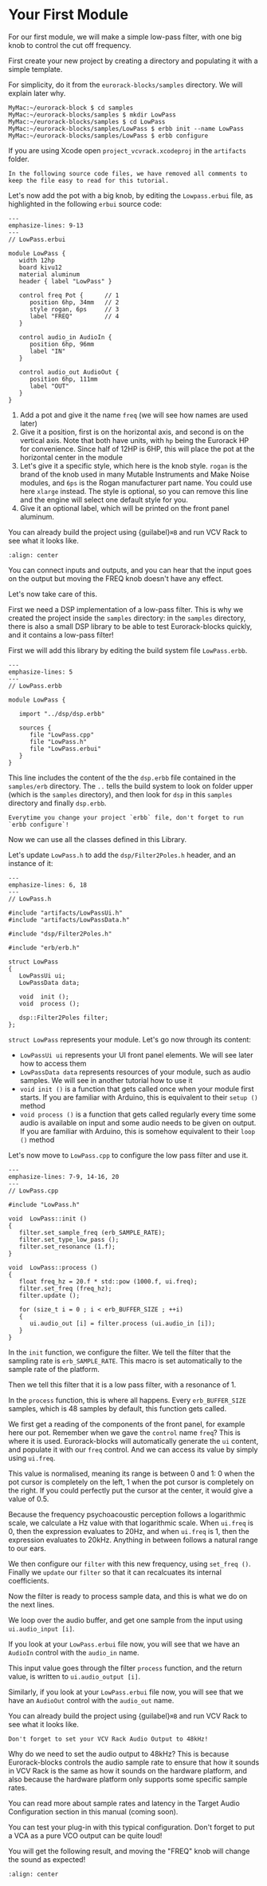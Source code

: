 # Your First Module

For our first module, we will make a simple low-pass filter, with one big knob to control
the cut off frequency.

First create your new project by creating a directory and populating it with a simple template.

For simplicity, do it from the `eurorack-blocks/samples` directory. We will explain later why.

```{code-block} shell-session
MyMac:~/eurorack-block $ cd samples
MyMac:~/eurorack-blocks/samples $ mkdir LowPass
MyMac:~/eurorack-blocks/samples $ cd LowPass
MyMac:~/eurorack-blocks/samples/LowPass $ erbb init --name LowPass
MyMac:~/eurorack-blocks/samples/LowPass $ erbb configure
```

If you are using Xcode open `project_vcvrack.xcodeproj` in the `artifacts` folder.

```{note}
In the following source code files, we have removed all comments to
keep the file easy to read for this tutorial.
```

Let's now add the pot with a big knob, by editing the `Lowpass.erbui` file,
as highlighted in the following `erbui` source code:

```{code-block} erbui
---
emphasize-lines: 9-13
---
// LowPass.erbui

module LowPass {
   width 12hp
   board kivu12
   material aluminum
   header { label "LowPass" }

   control freq Pot {      // 1
      position 6hp, 34mm   // 2
      style rogan, 6ps     // 3
      label "FREQ"         // 4
   }

   control audio_in AudioIn {
      position 6hp, 96mm
      label "IN"
   }

   control audio_out AudioOut {
      position 6hp, 111mm
      label "OUT"
   }
}
```

1. Add a pot and give it the name `freq` (we will see how names are used later)
2. Give it a position, first is on the horizontal axis, and second is on the vertical axis.
   Note that both have units, with `hp` being the Eurorack HP for convenience.
   Since half of 12HP is 6HP, this will place the pot at the horizontal center in the module
3. Let's give it a specific style, which here is the knob style. `rogan` is the brand of the knob used
   in many Mutable Instruments and Make Noise modules, and `6ps` is the Rogan manufacturer
   part name. You could use here `xlarge` instead. The style is optional, so you can remove
   this line and the engine will select one default style for you.
4. Give it an optional label, which will be printed on the front panel aluminum.

You can already build the project using {guilabel}`⌘B` and run VCV Rack to see what it looks like.

```{image} first-add-freq.png
:align: center
```

You can connect inputs and outputs, and you can hear that the input goes on the output
but moving the FREQ knob doesn't have any effect.

Let's now take care of this. 

First we need a DSP implementation of a low-pass filter. This is why we created the project
inside the `samples` directory: in the `samples` directory, there is also a small DSP library
to be able to test Eurorack-blocks quickly, and it contains a low-pass filter!

First we will add this library by editing the build system file `LowPass.erbb`.

```{code-block} erbb
---
emphasize-lines: 5
---
// LowPass.erbb

module LowPass {

   import "../dsp/dsp.erbb"

   sources {
      file "LowPass.cpp"
      file "LowPass.h"
      file "LowPass.erbui"
   }
}
```

This line includes the content of the the `dsp.erbb` file contained in the `samples/erb` directory.
The `..` tells the build system to look on folder upper (which is the `samples` directory),
and then look for `dsp` in this `samples` directory and finally `dsp.erbb`.

```{important}
Everytime you change your project `erbb` file, don't forget to run `erbb configure`!
```

Now we can use all the classes defined in this Library.

Let's update `LowPass.h` to add the `dsp/Filter2Poles.h` header, and an instance of it:

```{code-block} cpp
---
emphasize-lines: 6, 18
---
// LowPass.h

#include "artifacts/LowPassUi.h"
#include "artifacts/LowPassData.h"

#include "dsp/Filter2Poles.h"

#include "erb/erb.h"

struct LowPass
{
   LowPassUi ui;
   LowPassData data;

   void  init ();
   void  process ();

   dsp::Filter2Poles filter;
};
```

`struct LowPass` represents your module. Let's go now through its content:
- `LowPassUi ui` represents your UI front panel elements. We will see later how to access
   them
- `LowPassData data` represents resources of your module, such as audio samples. We
   will see in another tutorial how to use it
- `void init ()` is a function that gets called once when your module first starts.
   If you are familiar with Arduino, this is equivalent to their `setup ()` method
- `void process ()` is a function that gets called regularly every time some audio is
   available on input and some audio needs to be given on output.
   If you are familiar with Arduino, this is somehow equivalent to their `loop ()` method

Let's now move to `LowPass.cpp` to configure the low pass filter and use it.

```{code-block} cpp
---
emphasize-lines: 7-9, 14-16, 20
---
// LowPass.cpp

#include "LowPass.h"

void  LowPass::init ()
{
   filter.set_sample_freq (erb_SAMPLE_RATE);
   filter.set_type_low_pass ();
   filter.set_resonance (1.f);
}

void  LowPass::process ()
{
   float freq_hz = 20.f * std::pow (1000.f, ui.freq);
   filter.set_freq (freq_hz);
   filter.update ();

   for (size_t i = 0 ; i < erb_BUFFER_SIZE ; ++i)
   {
      ui.audio_out [i] = filter.process (ui.audio_in [i]);
   }
}
```

In the `init` function, we configure the filter. We tell the filter that the sampling rate is
`erb_SAMPLE_RATE`. This macro is set automatically to the sample rate of the platform.

Then we tell this filter that it is a low pass filter, with a resonance of 1.

In the `process` function, this is where all happens. Every `erb_BUFFER_SIZE` samples,
which is 48 samples by default, this function gets called.

We first get a reading of the components of the front panel, for example here our pot.
Remember when we gave the `control` name `freq`? This is where it is used.
Eurorack-blocks will automatically generate the `ui` content, and populate it with
our `freq` control. And we can access its value by simply using `ui.freq`.

This value is normalised, meaning its range is between 0 and 1: 0 when the pot cursor
is completely on the left, 1 when the pot cursor is completely on the right. If you could
perfectly put the cursor at the center, it would give a value of 0.5.

Because the frequency psychoacoustic perception follows a logarithmic scale, we calculate
a Hz value with that logarithmic scale. When `ui.freq` is 0, then the expression evaluates
to 20Hz, and when `ui.freq` is 1, then the expression evaluates to 20kHz. Anything in
between follows a natural range to our ears.

We then configure our `filter` with this new frequency, using `set_freq ()`.
Finally we `update` our `filter` so that it can recalcuates its internal coefficients.

Now the filter is ready to process sample data, and this is what we do on the next lines.

We loop over the audio buffer, and get one sample from the input using `ui.audio_input [i]`.

If you look at your `LowPass.erbui` file now, you will see that we have an `AudioIn` control
with the `audio_in` name.

This input value goes through the filter `process` function, and the return value, is written
to `ui.audio_output [i]`.

Similarly, if you look at your `LowPass.erbui` file now, you will see that we have an `AudioOut` control
with the `audio_out` name.

You can already build the project using {guilabel}`⌘B` and run VCV Rack to see what it looks like.

```{important}
Don't forget to set your VCV Rack Audio Output to 48kHz!
```

Why do we need to set the audio output to 48kHz?
This is because Eurorack-blocks controls the audio sample rate to ensure that how it
sounds in VCV Rack is the same as how it sounds on the hardware platform, and also
because the hardware platform only supports some specific sample rates.

You can read more about sample rates and latency in the Target Audio Configuration section
in this manual (coming soon).

You can test your plug-in with this typical configuration. Don't forget to put a VCA as a pure
VCO output can be quite loud!

You will get the following result, and moving the "FREQ" knob will change the sound as expected!

```{image} first-add-filter.png
:align: center
```
